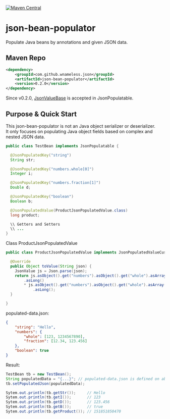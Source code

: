 [![Maven Central](https://maven-badges.herokuapp.com/maven-central/com.github.wnameless.json/json-bean-populator/badge.svg)](https://maven-badges.herokuapp.com/maven-central/com.github.wnameless.json/json-bean-populator)

json-bean-populator
=============
Populate Java beans by annotations and given JSON data.

## Maven Repo
```xml
<dependency>
	<groupId>com.github.wnameless.json</groupId>
	<artifactId>json-bean-populator</artifactId>
	<version>0.2.0</version>
</dependency>
```
Since v0.2.0, [JsonValueBase](https://github.com/wnameless/json-base) is accepted in JsonPopulatable.

## Purpose & Quick Start
This json-bean-populator is not an Java object serializer or deserializer.<br>
It only focuses on populating Java object fields based on complex and nested JSON data. 
```java
public class TestBean implements JsonPopulatable {

  @JsonPopulatedKey("string")
  String str;

  @JsonPopulatedKey("numbers.whole[0]")
  Integer i;

  @JsonPopulatedKey("numbers.fraction[1]")
  Double d;

  @JsonPopulatedKey("boolean")
  Boolean b;

  @JsonPopulatedValue(ProductJsonPopulatedValue.class)
  long product;

  \\ Getters and Setters
  \\ ...
}
```

Class ProductJsonPopulatedValue
```java
public class ProductJsonPopulatedValue implements JsonPopulatedValueCustomizer {

  @Override
  public Object toValue(String json) {
    JsonValue js = Json.parse(json);
    return js.asObject().get("numbers").asObject().get("whole").asArray().get(0)
        .asLong()
        * js.asObject().get("numbers").asObject().get("whole").asArray().get(1)
            .asLong();
  }

}
```

populated-data.json:
```json
{
    "string": "Hello",
    "numbers": {
        "whole": [123, 1234567890],
        "fraction": [12.34, 123.456]
    },
    "boolean": true
}
```

Result:
```java
TestBean tb = new TestBean();
String populatedData = "{...}"; // populated-data.json is defined on above lines
tb.setPopulatedJson(populatedData); 

Sytem.out.println(tb.getStr());     // Hello
Sytem.out.println(tb.getI());       // 123
Sytem.out.println(tb.getD());       // 123.456
Sytem.out.println(tb.getB());       // true
Sytem.out.println(tb.getProduct()); // 151851850470
```
